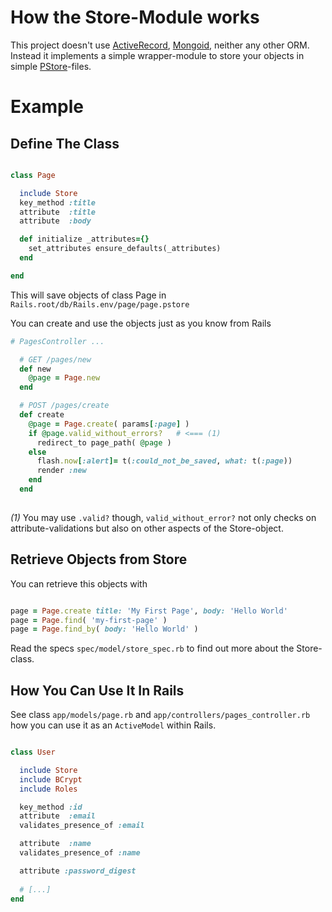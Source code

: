 How the Store-Module works
==========================

This project doesn't use
[ActiveRecord](http://guides.rubyonrails.org/active_record_querying.html), 
[Mongoid](http://mongoid.org/), neither any other ORM.
Instead it implements a simple wrapper-module to store your objects
in simple
[PStore](http://ruby-doc.org/stdlib-1.9.3/libdoc/pstore/rdoc/PStore.html)-files.

Example
=======

Define The Class
----------------
  
```ruby

class Page

  include Store
  key_method :title
  attribute  :title
  attribute  :body

  def initialize _attributes={}
    set_attributes ensure_defaults(_attributes)
  end

end
```

This will save objects of class Page in `Rails.root/db/Rails.env/page/page.pstore`

You can create and use the objects just as you know from Rails

```ruby
# PagesController ...

  # GET /pages/new
  def new
    @page = Page.new
  end

  # POST /pages/create
  def create
    @page = Page.create( params[:page] )
    if @page.valid_without_errors?   # <=== (1)
      redirect_to page_path( @page )
    else
      flash.now[:alert]= t(:could_not_be_saved, what: t(:page))
      render :new
    end
  end
   
```
 
*(1)* You may use `.valid?` though, `valid_without_error?` not only
 checks on attribute-validations but also on other aspects of the
 Store-object.
 
Retrieve Objects from Store
----------------------------

You can retrieve this objects with

```ruby

page = Page.create title: 'My First Page', body: 'Hello World'
page = Page.find( 'my-first-page' )
page = Page.find_by( body: 'Hello World' )

```

Read the specs `spec/model/store_spec.rb` to find out more about the
Store-class.


How You Can Use It In Rails
---------------------------

See class `app/models/page.rb` and `app/controllers/pages_controller.rb`
how you can use it as an `ActiveModel` within Rails.


```ruby

class User

  include Store
  include BCrypt
  include Roles

  key_method :id
  attribute  :email
  validates_presence_of :email

  attribute  :name
  validates_presence_of :name

  attribute :password_digest
  
  # [...]
end

```



